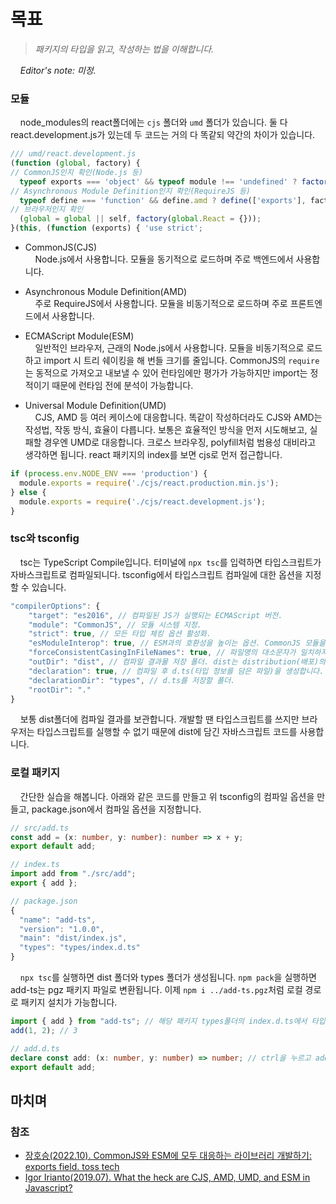 # 목표

> _패키지의 타입을 읽고, 작성하는 법을 이해합니다._

&nbsp;&nbsp;&nbsp;&nbsp;_Editor's note: 미정._

### 모듈

&nbsp;&nbsp;&nbsp;&nbsp;node_modules의 react폴더에는 `cjs` 폴더와 `umd` 폴더가 있습니다. 둘 다 react.development.js가 있는데 두 코드는 거의 다 똑같되 약간의 차이가 있습니다.

```javascript
/// umd/react.development.js
(function (global, factory) {
// CommonJS인지 확인(Node.js 등)
  typeof exports === 'object' && typeof module !== 'undefined' ? factory(exports) :
// Asynchronous Module Definition인지 확인(RequireJS 등)
  typeof define === 'function' && define.amd ? define(['exports'], factory) :
// 브라우저인지 확인
  (global = global || self, factory(global.React = {}));
}(this, (function (exports) { 'use strict';
```

- CommonJS(CJS)  
&nbsp;&nbsp;&nbsp;&nbsp;Node.js에서 사용합니다. 모듈을 동기적으로 로드하며 주로 백엔드에서 사용합니다.

- Asynchronous Module Definition(AMD)  
&nbsp;&nbsp;&nbsp;&nbsp;주로 RequireJS에서 사용합니다. 모듈을 비동기적으로 로드하며 주로 프론트엔드에서 사용합니다.

- ECMAScript Module(ESM)  
&nbsp;&nbsp;&nbsp;&nbsp;일반적인 브라우저, 근래의 Node.js에서 사용합니다. 모듈을 비동기적으로 로드하고 import 시 트리 쉐이킹을 해 번들 크기를 줄입니다. CommonJS의 `require`는 동적으로 가져오고 내보낼 수 있어 런타임에만 평가가 가능하지만 import는 정적이기 때문에 런타임 전에 분석이 가능합니다. 

- Universal Module Definition(UMD)  
&nbsp;&nbsp;&nbsp;&nbsp;CJS, AMD 등 여러 케이스에 대응합니다. 똑같이 작성하더라도 CJS와 AMD는 작성법, 작동 방식, 효율이 다릅니다. 보통은 효율적인 방식을 먼저 시도해보고, 실패할 경우엔 UMD로 대응합니다. 크로스 브라우징, polyfill처럼 범용성 대비라고 생각하면 됩니다. react 패키지의 index를 보면 cjs로 먼저 접근합니다.

```javascript
if (process.env.NODE_ENV === 'production') {
  module.exports = require('./cjs/react.production.min.js');
} else {
  module.exports = require('./cjs/react.development.js');
}
```

### tsc와 tsconfig

&nbsp;&nbsp;&nbsp;&nbsp;tsc는 TypeScript Compile입니다. 터미널에 `npx tsc`를 입력하면 타입스크립트가 자바스크립트로 컴파일되니다. tsconfig에서 타입스크립트 컴파일에 대한 옵션을 지정할 수 있습니다.

```javascript
"compilerOptions": {
    "target": "es2016", // 컴파일된 JS가 실행되는 ECMAScript 버전.
    "module": "CommonJS", // 모듈 시스템 지정.
    "strict": true, // 모든 타입 체킹 옵션 활성화.
    "esModuleInterop": true, // ESM과의 호환성을 높이는 옵션. CommonJS 모듈을 ESM처럼 사용 가능합니다.
    "forceConsistentCasingInFileNames": true, // 파일명의 대소문자가 일치하지 않으면 오류를 발생시킵니다.
    "outDir": "dist", // 컴파일 결과물 저장 폴더. dist는 distribution(배포)의 줄임말입니다. 
    "declaration": true, // 컴파일 후 d.ts(타입 정보를 담은 파일)을 생성합니다. 
    "declarationDir": "types", // d.ts를 저장할 폴더.
    "rootDir": "." 
}
```

&nbsp;&nbsp;&nbsp;&nbsp;보통 dist폴더에 컴파일 결과를 보관합니다. 개발할 땐 타입스크립트를 쓰지만 브라우저는 타입스크립트를 실행할 수 없기 때문에 dist에 담긴 자바스크립트 코드를 사용합니다.

### 로컬 패키지

&nbsp;&nbsp;&nbsp;&nbsp;간단한 실습을 해봅니다. 아래와 같은 코드를 만들고 위 tsconfig의 컴파일 옵션을 만들고, package.json에서 컴파일 옵션을 지정합니다. 

```typescript
// src/add.ts
const add = (x: number, y: number): number => x + y;
export default add;

// index.ts
import add from "./src/add";
export { add };

// package.json
{
  "name": "add-ts",
  "version": "1.0.0",
  "main": "dist/index.js",
  "types": "types/index.d.ts"
}
```

&nbsp;&nbsp;&nbsp;&nbsp;`npx tsc`를 실행하면 dist 폴더와 types 폴더가 생성됩니다. `npm pack`을 실행하면 add-ts는 pgz 패키지 파일로 변환됩니다. 이제 `npm i ../add-ts.pgz`처럼 로컬 경로로 패키지 설치가 가능합니다.

```typescript
import { add } from "add-ts"; // 해당 패키지 types폴더의 index.d.ts에서 타입을 참조합니다. add-ts의 package.json에서 명시했기 때문입니다. 
add(1, 2); // 3

// add.d.ts
declare const add: (x: number, y: number) => number; // ctrl을 누르고 add를 클릭하면 컴파일로 만들어진 add.d.ts를 보여줍니다.
export default add;
```

## 마치며

> 

### 참조

- [장호승(2022.10). CommonJS와 ESM에 모두 대응하는 라이브러리 개발하기: exports field. toss tech](https://toss.tech/article/commonjs-esm-exports-field)
- [Igor Irianto(2019.07). What the heck are CJS, AMD, UMD, and ESM in Javascript?](https://dev.to/iggredible/what-the-heck-are-cjs-amd-umd-and-esm-ikm)
